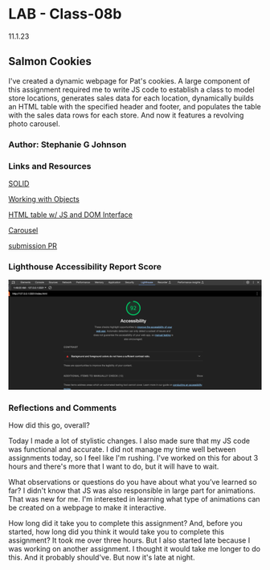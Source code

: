 # LAB - Class-08b

11.1.23

## Salmon Cookies

I've created a dynamic webpage for Pat's cookies. A large component of this assignment required me to write JS code to establish a class to model store locations, generates sales data for each location, dynamically builds an HTML table with the specified header and footer, and populates the table with the sales data rows for each store. And now it features a revolving photo carousel.

### Author: Stephanie G Johnson

### Links and Resources

[SOLID](https://www.geeksforgeeks.org/single-responsibility-in-solid-design-principle/)

[Working with Objects](https://developer.mozilla.org/en-US/docs/Web/JavaScript/Guide/Working_with_objects)

[HTML table w/ JS and DOM Interface](https://developer.mozilla.org/en-US/docs/Web/API/Document_Object_Model/Traversing_an_HTML_table_with_JavaScript_and_DOM_Interfaces#creating_an_html_table_dynamically)

[Carousel](https://css-tricks.com/css-only-carousel/)

[submission PR](https://stepheegee.github.io/cookie-stand/)


### Lighthouse Accessibility Report Score
![Lighthouse](photos/lighthouse08.png)



### Reflections and Comments

How did this go, overall?

Today I made a lot of stylistic changes. I also made sure that my JS code was functional and accurate. I did not manage my time well between assignments today, so I feel like I'm rushing. I've worked on this for about 3 hours and there's more that I want to do, but it will have to wait.   

What observations or questions do you have about what you’ve learned so far?
I didn't know that JS was also responsible in large part for animations. That was new for me. I'm interested in learning what type of animations can be created on a webpage to make it interactive.

How long did it take you to complete this assignment? And, before you started, how long did you think it would take you to complete this assignment? It took me over three hours. But I also started late because I was working on another assignment. I thought it would take me longer to do this. And it probably should've. But now it's late at night. 